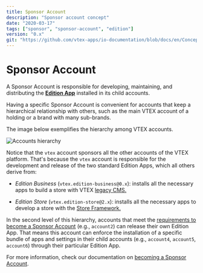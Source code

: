 ```yaml
---
title: Sponsor Account
description: "Sponsor account concept"
date: "2020-03-17"
tags: ["sponsor", "sponsor-account", "edition"]
version: "0.x"
git: "https://github.com/vtex-apps/io-documentation/blob/docs/en/Concepts/sponsor-account.md"
---
```


# Sponsor Account

A Sponsor Account is responsible for developing, maintaining, and distributing the [**Edition App**](https://developers.vtex.com/vtex-developer-docs/docs/vtex-io-documentation-edition-app) installed in its child accounts.

Having a specific Sponsor Account is convenient for accounts that keep a hierarchical relationship with others, such as the main VTEX account of a holding or a brand with many sub-brands.

The image below exemplifies the hierarchy among VTEX accounts.

![Accounts hierarchy](https://github.com/vtex-apps/io-documentation/blob/master/docs/en/Concepts/sponsoraccount.png?raw=true)

Notice that the `vtex` account sponsors all the other accounts of the VTEX platform. That's because the `vtex` account is responsible for the development and release of the two standard Edition Apps, which all others derive from:

- *Edition Business* (`vtex.edition-business@0.x`): installs all the necessary apps to build a store with VTEX [legacy CMS.](https://help.vtex.com/tutorial/o-que-e-o-cms--EmO8u2WBj2W4MUQCS8262)

- *Edition Store* (`vtex.edition-store@2.x`): installs all the necessary apps to develop a store with the [Store Framework.](https://developers.vtex.com/vtex-developer-docs/docs/what-is-store-framework)

In the second level of this hierarchy, accounts that meet the [requirements to become a Sponsor Account](https://vtex.io/docs/recipes/development/becoming-a-sponsor-account/) (e.g., `account2`) can release their own Edition App. That means this account can enforce the installation of a specific bundle of apps and settings in their child accounts (e.g., `account4`, `account5`, `account6`) through their particular Edition App.

For more information, check our documentation on [becoming a Sponsor Account](https://developers.vtex.com/vtex-developer-docs/docs/becoming-a-sponsor-account).

